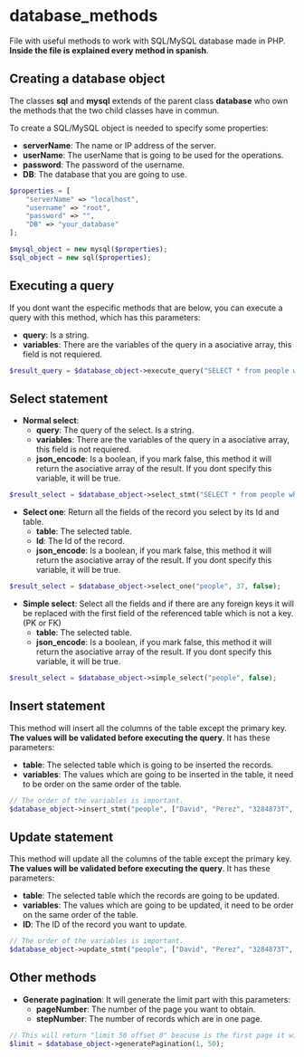 # database_methods
File with useful methods to work with SQL/MySQL database made in PHP. **Inside the file is explained every method in spanish**.

## Creating a database object
The classes **sql** and **mysql** extends of the parent class **database** who own the methods that the two child classes have in commun.

To create a SQL/MySQL object is needed to specify some properties:
* **serverName**: The name or IP address of the server.
* **userName**: The userName that is going to be used for the operations.
* **password**: The password of the username.
* **DB**: The database that you are going to use.

```php
$properties = [
    "serverName" => "localhost",
    "username" => "root",
    "password" => "",
    "DB" => "your_database"
];

$mysql_object = new mysql($properties);
$sql_object = new sql($properties);
```
## Executing a query
If you dont want the especific methods that are below, you can execute a query with this method, which has this parameters:
* **query**: Is a string.
* **variables**: There are the variables of the query in a asociative array, this field is not requiered.

```php
$result_query = $database_object->execute_query("SELECT * from people where name = :nameVar and surname = :surnameVar", ["nameVar"=> "David", "surnameVar"=> "Perez"]);
```

## Select statement

* **Normal select**:
    * **query**: The query of the select. Is a string.
    * **variables**: There are the variables of the query in a asociative array, this field is not requiered.
    * **json_encode**: Is a boolean, if you mark false, this method it will return the asociative array of the result. If you dont specify this variable, it will be true.
```php
$result_select = $database_object->select_stmt("SELECT * from people where name = :nameVar and surname = :surnameVar", ["nameVar"=> "David", "surnameVar"=> "Perez"], false);
```
* **Select one**: Return all the fields of the record you select by its Id and table.
    * **table**: The selected table.
    * **Id**: The Id of the record.
    * **json_encode**: Is a boolean, if you mark false, this method it will return the asociative array of the result. If you dont specify this variable, it will be true.
```php
$result_select = $database_object->select_one("people", 37, false);
```
* **Simple select**: Select all the fields and if there are any foreign keys it will be replaced with the first field of the referenced table which is not a key. (PK or FK)
    * **table**: The selected table.
    * **json_encode**: Is a boolean, if you mark false, this method it will return the asociative array of the result.  If you dont specify this variable, it will be true.
```php
$result_select = $database_object->simple_select("people", false);
```

## Insert statement
This method will insert all the columns of the table except the primary key. **The values will be validated before executing the query**. It has these parameters:
* **table**: The selected table which is going to be inserted the records.
* **variables**: The values which are going to be inserted in the table, it need to be order on the same order of the table.

```php
// The order of the variables is important.
$database_object->insert_stmt("people", ["David", "Perez", "3284873T", "Spain", "Man", "2005-4-24"]);
```

## Update statement
This method will update all the columns of the table except the primary key. **The values will be validated before executing the query**. It has these parameters:
* **table**: The selected table which the records are going to be updated.
* **variables**: The values which are going to be updated, it need to be order on the same order of the table.
* **ID**: The ID of the record you want to update.
```php
// The order of the variables is important.
$database_object->update_stmt("people", ["David", "Perez", "3284873T", "Spain", "Man", "2005-4-24"], 37);
```

## Other methods

* **Generate pagination**: It will generate the limit part with this parameters:
    * **pageNumber**: The number of the page you want to obtain.
    * **stepNumber**: The number of records which are in one page.
```php
// This will return "limit 50 offset 0" beacuse is the first page it will return the first 50 records.
$limit = $database_object->generatePagination(1, 50);
```






